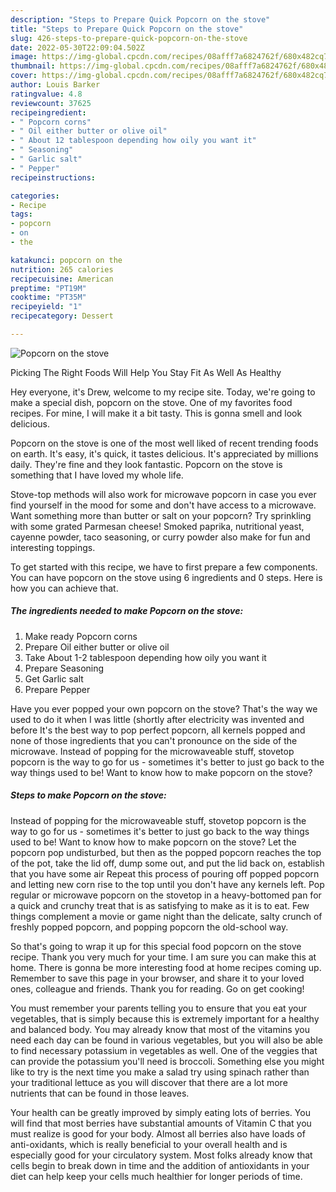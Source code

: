 ```yaml
---
description: "Steps to Prepare Quick Popcorn on the stove"
title: "Steps to Prepare Quick Popcorn on the stove"
slug: 426-steps-to-prepare-quick-popcorn-on-the-stove
date: 2022-05-30T22:09:04.502Z
image: https://img-global.cpcdn.com/recipes/08afff7a6824762f/680x482cq70/popcorn-on-the-stove-recipe-main-photo.jpg
thumbnail: https://img-global.cpcdn.com/recipes/08afff7a6824762f/680x482cq70/popcorn-on-the-stove-recipe-main-photo.jpg
cover: https://img-global.cpcdn.com/recipes/08afff7a6824762f/680x482cq70/popcorn-on-the-stove-recipe-main-photo.jpg
author: Louis Barker
ratingvalue: 4.8
reviewcount: 37625
recipeingredient:
- " Popcorn corns"
- " Oil either butter or olive oil"
- " About 12 tablespoon depending how oily you want it"
- " Seasoning"
- " Garlic salt"
- " Pepper"
recipeinstructions:

categories:
- Recipe
tags:
- popcorn
- on
- the

katakunci: popcorn on the 
nutrition: 265 calories
recipecuisine: American
preptime: "PT19M"
cooktime: "PT35M"
recipeyield: "1"
recipecategory: Dessert

---
```



![Popcorn on the stove](https://img-global.cpcdn.com/recipes/08afff7a6824762f/680x482cq70/popcorn-on-the-stove-recipe-main-photo.jpg)

Picking The Right Foods Will Help You Stay Fit As Well As Healthy

Hey everyone, it's Drew, welcome to my recipe site. Today, we're going to make a special dish, popcorn on the stove. One of my favorites food recipes. For mine, I will make it a bit tasty. This is gonna smell and look delicious.

Popcorn on the stove is one of the most well liked of recent trending foods on earth. It's easy, it's quick, it tastes delicious. It's appreciated by millions daily. They're fine and they look fantastic. Popcorn on the stove is something that I have loved my whole life.

Stove-top methods will also work for microwave popcorn in case you ever find yourself in the mood for some and don&#39;t have access to a microwave. Want something more than butter or salt on your popcorn? Try sprinkling with some grated Parmesan cheese! Smoked paprika, nutritional yeast, cayenne powder, taco seasoning, or curry powder also make for fun and interesting toppings.


To get started with this recipe, we have to first prepare a few components. You can have popcorn on the stove using 6 ingredients and 0 steps. Here is how you can achieve that.

<!--inarticleads1-->

##### The ingredients needed to make Popcorn on the stove:

1. Make ready  Popcorn corns
1. Prepare  Oil either butter or olive oil
1. Take  About 1-2 tablespoon depending how oily you want it
1. Prepare  Seasoning
1. Get  Garlic salt
1. Prepare  Pepper


Have you ever popped your own popcorn on the stove? That&#39;s the way we used to do it when I was little (shortly after electricity was invented and before It&#39;s the best way to pop perfect popcorn, all kernels popped and none of those ingredients that you can&#39;t pronounce on the side of the microwave. Instead of popping for the microwaveable stuff, stovetop popcorn is the way to go for us - sometimes it&#39;s better to just go back to the way things used to be! Want to know how to make popcorn on the stove? 

<!--inarticleads2-->

##### Steps to make Popcorn on the stove:



Instead of popping for the microwaveable stuff, stovetop popcorn is the way to go for us - sometimes it&#39;s better to just go back to the way things used to be! Want to know how to make popcorn on the stove? Let the popcorn pop undisturbed, but then as the popped popcorn reaches the top of the pot, take the lid off, dump some out, and put the lid back on, establish that you have some air Repeat this process of pouring off popped popcorn and letting new corn rise to the top until you don&#39;t have any kernels left. Pop regular or microwave popcorn on the stovetop in a heavy-bottomed pan for a quick and crunchy treat that is as satisfying to make as it is to eat. Few things complement a movie or game night than the delicate, salty crunch of freshly popped popcorn, and popping popcorn the old-school way. 

So that's going to wrap it up for this special food popcorn on the stove recipe. Thank you very much for your time. I am sure you can make this at home. There is gonna be more interesting food at home recipes coming up. Remember to save this page in your browser, and share it to your loved ones, colleague and friends. Thank you for reading. Go on get cooking!

You must remember your parents telling you to ensure that you eat your vegetables, that is simply because this is extremely important for a healthy and balanced body. You may already know that most of the vitamins you need each day can be found in various vegetables, but you will also be able to find necessary potassium in vegetables as well. One of the veggies that can provide the potassium you'll need is broccoli. Something else you might like to try is the next time you make a salad try using spinach rather than your traditional lettuce as you will discover that there are a lot more nutrients that can be found in those leaves.

Your health can be greatly improved by simply eating lots of berries. You will find that most berries have substantial amounts of Vitamin C that you must realize is good for your body. Almost all berries also have loads of anti-oxidants, which is really beneficial to your overall health and is especially good for your circulatory system. Most folks already know that cells begin to break down in time and the addition of antioxidants in your diet can help keep your cells much healthier for longer periods of time.
